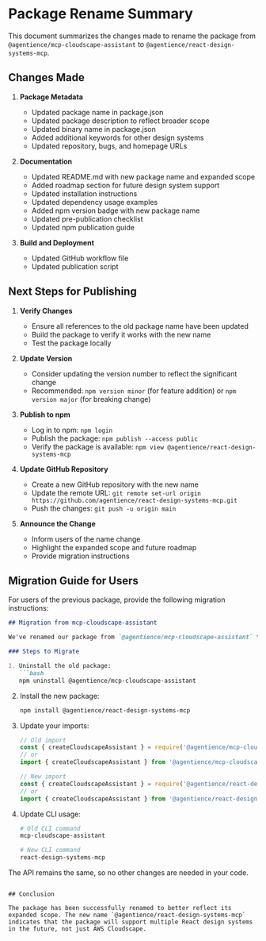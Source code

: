 # Package Rename Summary

This document summarizes the changes made to rename the package from `@agentience/mcp-cloudscape-assistant` to `@agentience/react-design-systems-mcp`.

## Changes Made

1. **Package Metadata**
   - Updated package name in package.json
   - Updated package description to reflect broader scope
   - Updated binary name in package.json
   - Added additional keywords for other design systems
   - Updated repository, bugs, and homepage URLs

2. **Documentation**
   - Updated README.md with new package name and expanded scope
   - Added roadmap section for future design system support
   - Updated installation instructions
   - Updated dependency usage examples
   - Added npm version badge with new package name
   - Updated pre-publication checklist
   - Updated npm publication guide

3. **Build and Deployment**
   - Updated GitHub workflow file
   - Updated publication script

## Next Steps for Publishing

1. **Verify Changes**
   - Ensure all references to the old package name have been updated
   - Build the package to verify it works with the new name
   - Test the package locally

2. **Update Version**
   - Consider updating the version number to reflect the significant change
   - Recommended: `npm version minor` (for feature addition) or `npm version major` (for breaking change)

3. **Publish to npm**
   - Log in to npm: `npm login`
   - Publish the package: `npm publish --access public`
   - Verify the package is available: `npm view @agentience/react-design-systems-mcp`

4. **Update GitHub Repository**
   - Create a new GitHub repository with the new name
   - Update the remote URL: `git remote set-url origin https://github.com/agentience/react-design-systems-mcp.git`
   - Push the changes: `git push -u origin main`

5. **Announce the Change**
   - Inform users of the name change
   - Highlight the expanded scope and future roadmap
   - Provide migration instructions

## Migration Guide for Users

For users of the previous package, provide the following migration instructions:

```markdown
## Migration from mcp-cloudscape-assistant

We've renamed our package from `@agentience/mcp-cloudscape-assistant` to `@agentience/react-design-systems-mcp` to reflect our expanded scope. We now plan to support multiple React design systems in the future.

### Steps to Migrate

1. Uninstall the old package:
   ```bash
   npm uninstall @agentience/mcp-cloudscape-assistant
   ```

2. Install the new package:
   ```bash
   npm install @agentience/react-design-systems-mcp
   ```

3. Update your imports:
   ```javascript
   // Old import
   const { createCloudscapeAssistant } = require('@agentience/mcp-cloudscape-assistant');
   // or
   import { createCloudscapeAssistant } from '@agentience/mcp-cloudscape-assistant';

   // New import
   const { createCloudscapeAssistant } = require('@agentience/react-design-systems-mcp');
   // or
   import { createCloudscapeAssistant } from '@agentience/react-design-systems-mcp';
   ```

4. Update CLI usage:
   ```bash
   # Old CLI command
   mcp-cloudscape-assistant

   # New CLI command
   react-design-systems-mcp
   ```

The API remains the same, so no other changes are needed in your code.
```

## Conclusion

The package has been successfully renamed to better reflect its expanded scope. The new name `@agentience/react-design-systems-mcp` indicates that the package will support multiple React design systems in the future, not just AWS Cloudscape.
